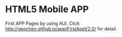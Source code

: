 # HTML5 Mobile APP
First APP Pages by using AUI.
Click http://geochen.github.io/app/FirstAppV2.0/ for detail.
